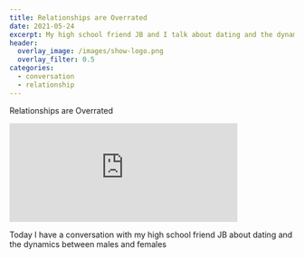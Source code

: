 ```yaml
---
title: Relationships are Overrated
date: 2021-05-24
excerpt: My high school friend JB and I talk about dating and the dynamics between males and females
header:
  overlay_image: /images/show-logo.png
  overlay_filter: 0.5
categories:
  - conversation
  - relationship
---
```


Relationships are Overrated

<iframe src="https://open.spotify.com/embed-podcast/episode/6p6ofCgvcRURQHbSISyJPw" width="80%" height="175" frameborder="0" allowtransparency="true" allow="encrypted-media"></iframe>

Today I have a conversation with my high school friend JB about dating and the dynamics between males and females
